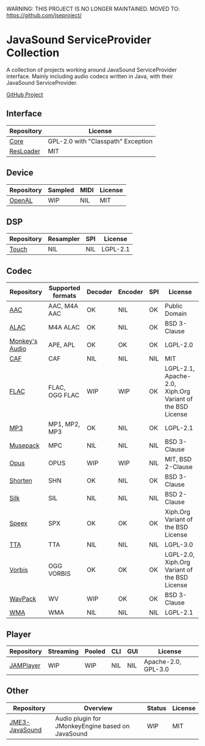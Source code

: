 WARNING: THIS PROJECT IS NO LONGER MAINTAINED. MOVED TO: https://github.com/jseproject/

# JavaSound ServiceProvider Collection
A collection of projects working around JavaSound ServiceProvider interface. Mainly including audio codecs written in Java, with their JavaSound ServiceProvider.

[GitHub Project](https://github.com/users/Tianscar/projects/2)

## Interface
|Repository|License|
|---|---|
|[Core](https://github.com/Tianscar/javasound-core)|GPL-2.0 with "Classpath" Exception|
|[ResLoader](https://github.com/Tianscar/javasound-resloader)|MIT|

## Device
|Repository|Sampled|MIDI|License|
|---|---|---|---|
|[OpenAL](https://github.com/Tianscar/javasound-openal)|WIP|NIL|MIT|

## DSP
|Repository|Resampler|SPI|License|
|---|---|---|---|
|[Touch](https://github.com/Tianscar/javasound-touch)|NIL|NIL|LGPL-2.1|

## Codec
|Repository|Supported formats|Decoder|Encoder|SPI|License|
|---|---|---|---|---|---|
|[AAC](https://github.com/Tianscar/javasound-aac)|AAC, M4A AAC|OK|NIL|OK|Public Domain|
|[ALAC](https://github.com/Tianscar/javasound-alac)|M4A ALAC|OK|NIL|OK|BSD 3-Clause|
|[Monkey's Audio](https://github.com/Tianscar/javasound-ape)|APE, APL|OK|OK|OK|LGPL-2.0|
|[CAF](https://github.com/Tianscar/javasound-caf)|CAF|NIL|NIL|NIL|MIT|
|[FLAC](https://github.com/Tianscar/javasound-flac)|FLAC, OGG FLAC|WIP|WIP|OK|LGPL-2.1, Apache-2.0, Xiph.Org Variant of the BSD License|
|[MP3](https://github.com/Tianscar/javasound-mp3)|MP1, MP2, MP3|OK|NIL|OK|LGPL-2.1|
|[Musepack](https://github.com/Tianscar/javasound-mpc)|MPC|NIL|NIL|NIL|BSD 3-Clause|
|[Opus](https://github.com/Tianscar/javasound-opus)|OPUS|WIP|WIP|NIL|MIT, BSD 2-Clause|
|[Shorten](https://github.com/Tianscar/javasound-shorten)|SHN|OK|NIL|OK|BSD 3-Clause|
|[Silk](https://github.com/Tianscar/javasound-silk)|SIL|NIL|NIL|NIL|BSD 2-Clause|
|[Speex](https://github.com/Tianscar/javasound-speex)|SPX|OK|OK|OK|Xiph.Org Variant of the BSD License|
|[TTA](https://github.com/Tianscar/javasound-tta)|TTA|NIL|NIL|NIL|LGPL-3.0|
|[Vorbis](https://github.com/Tianscar/javasound-vorbis)|OGG VORBIS|OK|OK|OK|LGPL-2.0, Xiph.Org Variant of the BSD License|
|[WavPack](https://github.com/Tianscar/javasound-wavpack)|WV|WIP|OK|OK|BSD 3-Clause|
|[WMA](https://github.com/Tianscar/javasound-wma)|WMA|NIL|NIL|NIL|LGPL-2.1|

## Player
|Repository|Streaming|Pooled|CLI|GUI|License|
|---|---|---|---|---|---|
[JAMPlayer](https://github.com/Tianscar/jamplayer)|WIP|WIP|NIL|NIL|Apache-2.0, GPL-3.0|

## Other
|Repository|Overview|Status|License|
|---|---|---|---|
[JME3-JavaSound](https://github.com/Tianscar/jme3-javasound)|Audio plugin for JMonkeyEngine based on JavaSound|WIP|MIT|
